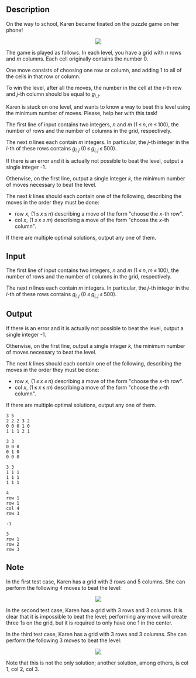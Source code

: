 ## Description

<div><p>On the way to school, Karen became fixated on the puzzle game on her phone!</p><center> <img class="tex-graphics" src="file://5LBKrZLU.png" style="max-width: 100.0%;max-height: 100.0%;"> </center><p>The game is played as follows. In each level, you have a grid with <span class="tex-span"><i>n</i></span> rows and <span class="tex-span"><i>m</i></span> columns. Each cell originally contains the number <span class="tex-span">0</span>.</p><p>One move consists of choosing one row or column, and adding <span class="tex-span">1</span> to all of the cells in that row or column.</p><p>To win the level, after all the moves, the number in the cell at the <span class="tex-span"><i>i</i></span>-th row and <span class="tex-span"><i>j</i></span>-th column should be equal to <span class="tex-span"><i>g</i><sub class="lower-index"><i>i</i>, <i>j</i></sub></span>.</p><p>Karen is stuck on one level, and wants to know a way to beat this level using the minimum number of moves. Please, help her with this task!</p></div><div class="input-specification"><p>The first line of input contains two integers, <span class="tex-span"><i>n</i></span> and <span class="tex-span"><i>m</i></span> (<span class="tex-span">1 ≤ <i>n</i>, <i>m</i> ≤ 100</span>), the number of rows and the number of columns in the grid, respectively.</p><p>The next <span class="tex-span"><i>n</i></span> lines each contain <span class="tex-span"><i>m</i></span> integers. In particular, the <span class="tex-span"><i>j</i></span>-th integer in the <span class="tex-span"><i>i</i></span>-th of these rows contains <span class="tex-span"><i>g</i><sub class="lower-index"><i>i</i>, <i>j</i></sub></span> (<span class="tex-span">0 ≤ <i>g</i><sub class="lower-index"><i>i</i>, <i>j</i></sub> ≤ 500</span>).</p></div><div class="output-specification"><p>If there is an error and it is actually not possible to beat the level, output a single integer <span class="tex-font-style-tt">-1</span>.</p><p>Otherwise, on the first line, output a single integer <span class="tex-span"><i>k</i></span>, the minimum number of moves necessary to beat the level.</p><p>The next <span class="tex-span"><i>k</i></span> lines should each contain one of the following, describing the moves in the order they must be done:</p><ul> <li> <span class="tex-font-style-tt">row</span> <span class="tex-span"><i>x</i></span>, (<span class="tex-span">1 ≤ <i>x</i> ≤ <i>n</i></span>) describing a move of the form "choose the <span class="tex-span"><i>x</i></span>-th row". </li><li> <span class="tex-font-style-tt">col</span> <span class="tex-span"><i>x</i></span>, (<span class="tex-span">1 ≤ <i>x</i> ≤ <i>m</i></span>) describing a move of the form "choose the <span class="tex-span"><i>x</i></span>-th column". </li></ul><p>If there are multiple optimal solutions, output any one of them.</p></div>

## Input

<p>The first line of input contains two integers, <span class="tex-span"><i>n</i></span> and <span class="tex-span"><i>m</i></span> (<span class="tex-span">1 ≤ <i>n</i>, <i>m</i> ≤ 100</span>), the number of rows and the number of columns in the grid, respectively.</p><p>The next <span class="tex-span"><i>n</i></span> lines each contain <span class="tex-span"><i>m</i></span> integers. In particular, the <span class="tex-span"><i>j</i></span>-th integer in the <span class="tex-span"><i>i</i></span>-th of these rows contains <span class="tex-span"><i>g</i><sub class="lower-index"><i>i</i>, <i>j</i></sub></span> (<span class="tex-span">0 ≤ <i>g</i><sub class="lower-index"><i>i</i>, <i>j</i></sub> ≤ 500</span>).</p>

## Output

<p>If there is an error and it is actually not possible to beat the level, output a single integer <span class="tex-font-style-tt">-1</span>.</p><p>Otherwise, on the first line, output a single integer <span class="tex-span"><i>k</i></span>, the minimum number of moves necessary to beat the level.</p><p>The next <span class="tex-span"><i>k</i></span> lines should each contain one of the following, describing the moves in the order they must be done:</p><ul> <li> <span class="tex-font-style-tt">row</span> <span class="tex-span"><i>x</i></span>, (<span class="tex-span">1 ≤ <i>x</i> ≤ <i>n</i></span>) describing a move of the form "choose the <span class="tex-span"><i>x</i></span>-th row". </li><li> <span class="tex-font-style-tt">col</span> <span class="tex-span"><i>x</i></span>, (<span class="tex-span">1 ≤ <i>x</i> ≤ <i>m</i></span>) describing a move of the form "choose the <span class="tex-span"><i>x</i></span>-th column". </li></ul><p>If there are multiple optimal solutions, output any one of them.</p>





```input1
3 5
2 2 2 3 2
0 0 0 1 0
1 1 1 2 1

```




```input2
3 3
0 0 0
0 1 0
0 0 0

```




```input3
3 3
1 1 1
1 1 1
1 1 1

```




```output1
4
row 1
row 1
col 4
row 3

```




```output2
-1

```




```output3
3
row 1
row 2
row 3

```



## Note

<p>In the first test case, Karen has a grid with <span class="tex-span">3</span> rows and <span class="tex-span">5</span> columns. She can perform the following <span class="tex-span">4</span> moves to beat the level:</p><center> <img class="tex-graphics" src="file://fAVKX4ej.png" style="max-width: 100.0%;max-height: 100.0%;"> </center><p>In the second test case, Karen has a grid with <span class="tex-span">3</span> rows and <span class="tex-span">3</span> columns. It is clear that it is impossible to beat the level; performing any move will create three <span class="tex-span">1</span>s on the grid, but it is required to only have one <span class="tex-span">1</span> in the center.</p><p>In the third test case, Karen has a grid with <span class="tex-span">3</span> rows and <span class="tex-span">3</span> columns. She can perform the following <span class="tex-span">3</span> moves to beat the level:</p><center> <img class="tex-graphics" src="file://VahgZh5o.png" style="max-width: 100.0%;max-height: 100.0%;"> </center><p>Note that this is not the only solution; another solution, among others, is <span class="tex-font-style-tt">col 1</span>, <span class="tex-font-style-tt">col 2</span>, <span class="tex-font-style-tt">col 3</span>.</p>
